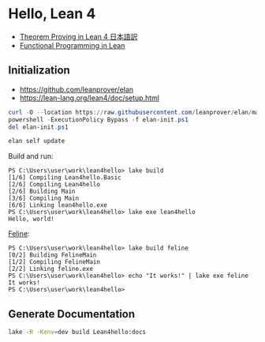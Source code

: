# Hello, Lean 4

- [Theorem Proving in Lean 4 日本語訳](https://aconite-ac.github.io/theorem_proving_in_lean4_ja/title_page.html)
- [Functional Programming in Lean](https://leanprover.github.io/functional_programming_in_lean/title.html)

## Initialization

- https://github.com/leanprover/elan
- https://lean-lang.org/lean4/doc/setup.html

```ps1
curl -O --location https://raw.githubusercontent.com/leanprover/elan/master/elan-init.ps1
powershell -ExecutionPolicy Bypass -f elan-init.ps1
del elan-init.ps1

elan self update
```

Build and run:

```
PS C:\Users\user\work\lean4hello> lake build
[1/6] Compiling Lean4hello.Basic
[2/6] Compiling Lean4hello
[2/6] Building Main
[3/6] Compiling Main
[6/6] Linking lean4hello.exe
PS C:\Users\user\work\lean4hello> lake exe lean4hello
Hello, world!
```

[Feline](https://leanprover.github.io/functional_programming_in_lean/hello-world/cat.html):

```
PS C:\Users\user\work\lean4hello> lake build feline
[0/2] Building FelineMain
[1/2] Compiling FelineMain
[2/2] Linking feline.exe
PS C:\Users\user\work\lean4hello> echo "It works!" | lake exe feline
It works!
PS C:\Users\user\work\lean4hello>
```

## Generate Documentation
```sh
lake -R -Kenv=dev build Lean4hello:docs
```
